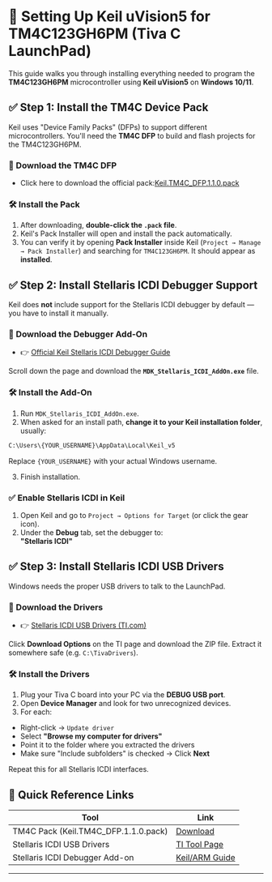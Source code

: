 # 🚀 Setting Up Keil uVision5 for TM4C123GH6PM (Tiva C LaunchPad)

This guide walks you through installing everything needed to program the **TM4C123GH6PM** microcontroller using **Keil uVision5** on **Windows 10/11**.


## ✅ Step 1: Install the TM4C Device Pack

Keil uses "Device Family Packs" (DFPs) to support different microcontrollers. You'll need the **TM4C DFP** to build and flash projects for the TM4C123GH6PM.

### 🔗 Download the TM4C DFP

- Click here to download the official pack:[Keil.TM4C_DFP.1.1.0.pack](https://keilpack.azureedge.net/pack/Keil.TM4C_DFP.1.1.0.pack)

### 🛠️ Install the Pack

1. After downloading, **double-click the `.pack` file**.
2. Keil's Pack Installer will open and install the pack automatically.
3. You can verify it by opening **Pack Installer** inside Keil (`Project → Manage → Pack Installer`) and searching for `TM4C123GH6PM`. It should appear as **installed**.



## ✅ Step 2: Install Stellaris ICDI Debugger Support

Keil does **not** include support for the Stellaris ICDI debugger by default — you have to install it manually.

### 🔗 Download the Debugger Add-On

- 👉 [Official Keil Stellaris ICDI Debugger Guide](https://developer.arm.com/documentation/ka002280/latest/)

Scroll down the page and download the **`MDK_Stellaris_ICDI_AddOn.exe`** file.

### 🛠️ Install the Add-On

1. Run `MDK_Stellaris_ICDI_AddOn.exe`.
2. When asked for an install path, **change it to your Keil installation folder**, usually:
```bash
C:\Users\{YOUR_USERNAME}\AppData\Local\Keil_v5
```

Replace `{YOUR_USERNAME}` with your actual Windows username.

3. Finish installation.

### ✅ Enable Stellaris ICDI in Keil

1. Open Keil and go to `Project → Options for Target` (or click the gear icon).
2. Under the **Debug** tab, set the debugger to:  
**"Stellaris ICDI"**



## ✅ Step 3: Install Stellaris ICDI USB Drivers

Windows needs the proper USB drivers to talk to the LaunchPad.

### 🔗 Download the Drivers

- 👉 [Stellaris ICDI USB Drivers (TI.com)](https://www.ti.com/tool/STELLARIS_ICDI_DRIVERS)

Click **Download Options** on the TI page and download the ZIP file. Extract it somewhere safe (e.g. `C:\TivaDrivers`).

### 🛠️ Install the Drivers

1. Plug your Tiva C board into your PC via the **DEBUG USB port**.
2. Open **Device Manager** and look for two unrecognized devices.
3. For each:
- Right-click → `Update driver`
- Select **"Browse my computer for drivers"**
- Point it to the folder where you extracted the drivers
- Make sure "Include subfolders" is checked → Click **Next**

Repeat this for all Stellaris ICDI interfaces.

## 🧩 Quick Reference Links

| Tool | Link |
|------|------|
| TM4C Pack (Keil.TM4C_DFP.1.1.0.pack) | [Download](https://keilpack.azureedge.net/pack/Keil.TM4C_DFP.1.1.0.pack) |
| Stellaris ICDI USB Drivers | [TI Tool Page](https://www.ti.com/tool/STELLARIS_ICDI_DRIVERS) |
| Stellaris ICDI Debugger Add-on | [Keil/ARM Guide](https://developer.arm.com/documentation/ka002280/latest/) |

---

